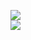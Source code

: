 [![](https://img.shields.io/badge/Made%20With-Github%20Spray-lightgrey.svg?style=for-the-badge&logo=github)](https://github.com/Annihil/github-spray#16607)  
[![](https://i.imgur.com/2DrTn0Z.gif)](https://github.com/Annihil/github-spray)